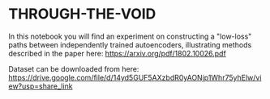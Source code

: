 # THROUGH-THE-VOID

In this notebook you will find an experiment on constructing a "low-loss" paths between independently trained autoencoders, illustrating methods described in the paper here: https://arxiv.org/pdf/1802.10026.pdf

Dataset can be downloaded from here: https://drive.google.com/file/d/14yd5GUF5AXzbdR0yAONjp1Whr75yhElw/view?usp=share_link